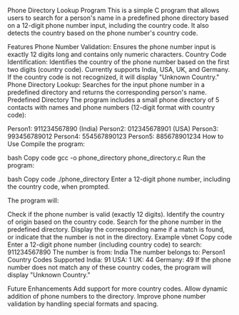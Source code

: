 Phone Directory Lookup Program
This is a simple C program that allows users to search for a person's name in a predefined phone directory based on a 12-digit phone number input, including the country code. It also detects the country based on the phone number's country code.

Features
Phone Number Validation: Ensures the phone number input is exactly 12 digits long and contains only numeric characters.
Country Code Identification: Identifies the country of the phone number based on the first two digits (country code). Currently supports India, USA, UK, and Germany. If the country code is not recognized, it will display "Unknown Country."
Phone Directory Lookup: Searches for the input phone number in a predefined directory and returns the corresponding person's name.
Predefined Directory
The program includes a small phone directory of 5 contacts with names and phone numbers (12-digit format with country code):

Person1: 911234567890 (India)
Person2: 012345678901 (USA)
Person3: 993456789012
Person4: 554567890123
Person5: 885678901234
How to Use
Compile the program:

bash
Copy code
gcc -o phone_directory phone_directory.c
Run the program:

bash
Copy code
./phone_directory
Enter a 12-digit phone number, including the country code, when prompted.

The program will:

Check if the phone number is valid (exactly 12 digits).
Identify the country of origin based on the country code.
Search for the phone number in the predefined directory.
Display the corresponding name if a match is found, or indicate that the number is not in the directory.
Example
vbnet
Copy code
Enter a 12-digit phone number (including country code) to search: 911234567890
The number is from: India
The number belongs to: Person1
Country Codes Supported
India: 91
USA: 1
UK: 44
Germany: 49
If the phone number does not match any of these country codes, the program will display "Unknown Country."

Future Enhancements
Add support for more country codes.
Allow dynamic addition of phone numbers to the directory.
Improve phone number validation by handling special formats and spacing.
